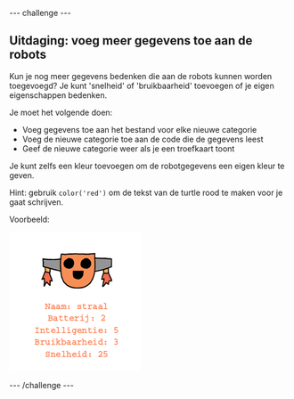 --- challenge ---

## Uitdaging: voeg meer gegevens toe aan de robots

Kun je nog meer gegevens bedenken die aan de robots kunnen worden toegevoegd? Je kunt 'snelheid' of 'bruikbaarheid' toevoegen of je eigen eigenschappen bedenken.

Je moet het volgende doen:

+ Voeg gegevens toe aan het bestand voor elke nieuwe categorie 
+ Voeg de nieuwe categorie toe aan de code die de gegevens leest
+ Geef de nieuwe categorie weer als je een troefkaart toont

Je kunt zelfs een kleur toevoegen om de robotgegevens een eigen kleur te geven.

Hint: gebruik `color('red')` om de tekst van de turtle rood te maken voor je gaat schrijven.

Voorbeeld:

![screenshot](images/robotrumps-jet.png)

--- /challenge ---